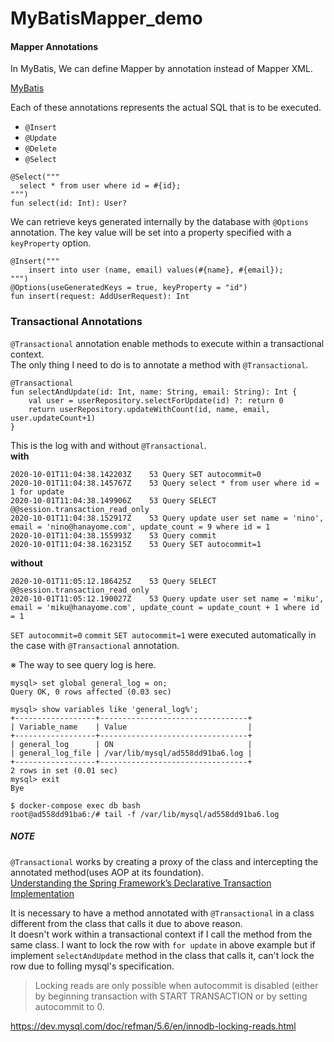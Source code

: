 # MyBatisMapper_demo

#### Mapper Annotations
In MyBatis, We can define Mapper by annotation instead of Mapper XML.

[MyBatis](https://mybatis.org/mybatis-3/ja/java-api.html)


Each of these annotations represents the actual SQL that is to be executed.
* `@Insert`
* `@Update`
* `@Delete`
* `@Select`

```
@Select("""
  select * from user where id = #{id};
""")
fun select(id: Int): User?
```

We can retrieve keys generated internally by the database with `@Options` annotation.
The key value will be set into a property specified with a `keyProperty` option.
```
@Insert("""
    insert into user (name, email) values(#{name}, #{email});
""")
@Options(useGeneratedKeys = true, keyProperty = "id")
fun insert(request: AddUserRequest): Int
```

### Transactional Annotations
`@Transactional` annotation enable methods to execute within a transactional context.<br>
The only thing I need to do is to annotate a method with `@Transactional`.

```
@Transactional
fun selectAndUpdate(id: Int, name: String, email: String): Int {
    val user = userRepository.selectForUpdate(id) ?: return 0
    return userRepository.updateWithCount(id, name, email, user.updateCount+1)
}
```

This is the log with and without `@Transactional`.<br>
**with**
```
2020-10-01T11:04:38.142203Z	   53 Query	SET autocommit=0
2020-10-01T11:04:38.145767Z	   53 Query	select * from user where id = 1 for update
2020-10-01T11:04:38.149906Z	   53 Query	SELECT @@session.transaction_read_only
2020-10-01T11:04:38.152917Z	   53 Query	update user set name = 'nino', email = 'nino@hanayome.com', update_count = 9 where id = 1
2020-10-01T11:04:38.155993Z	   53 Query	commit
2020-10-01T11:04:38.162315Z	   53 Query	SET autocommit=1
```
**without**
```
2020-10-01T11:05:12.186425Z	   53 Query	SELECT @@session.transaction_read_only
2020-10-01T11:05:12.190027Z	   53 Query	update user set name = 'miku', email = 'miku@hanayome.com', update_count = update_count + 1 where id = 1
```

`SET autocommit=0` `commit` `SET autocommit=1` were executed automatically in the case with `@Transactional` annotation.

※ The way to see query log is here.
```
mysql> set global general_log = on;
Query OK, 0 rows affected (0.03 sec)

mysql> show variables like 'general_log%';
+------------------+---------------------------------+
| Variable_name    | Value                           |
+------------------+---------------------------------+
| general_log      | ON                              |
| general_log_file | /var/lib/mysql/ad558dd91ba6.log |
+------------------+---------------------------------+
2 rows in set (0.01 sec)
mysql> exit
Bye

$ docker-compose exec db bash
root@ad558dd91ba6:/# tail -f /var/lib/mysql/ad558dd91ba6.log
```

##### NOTE
`@Transactional` works by creating a proxy of the class and intercepting the annotated method(uses AOP at its foundation).<br>
[Understanding the Spring Framework’s Declarative Transaction Implementation](https://docs.spring.io/spring-framework/docs/current/spring-framework-reference/data-access.html#tx-decl-explained)

It is necessary to have a method annotated with `@Transactional` in a class different from the class that calls it due to above reason.<br>
It doesn't work within a transactional context if I call the method from the same class.
I want to lock the row with `for update` in above example but if implement `selectAndUpdate` method in the class that calls it, can't lock the row due to folling mysql's specification.
> Locking reads are only possible when autocommit is disabled (either by beginning transaction with START TRANSACTION or by setting autocommit to 0.

https://dev.mysql.com/doc/refman/5.6/en/innodb-locking-reads.html
